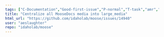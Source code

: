 ```yaml
---
tags: ["C-Documentation","Good-first-issue","P-normal","T-task","amr","fem","finite-elements","finite-volumes","multiphysics","object-oriented","parallel","simulation"]
title: "Centralize all MooseDocs media into large_media"
html_url: "https://github.com/idaholab/moose/issues/14940"
user: "aeslaughter"
repo: "idaholab/moose"
---
```


